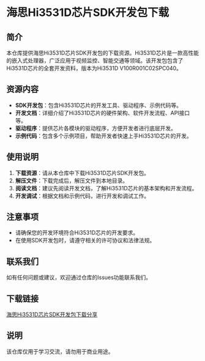 # 海思Hi3531D芯片SDK开发包下载

## 简介
本仓库提供海思Hi3531D芯片SDK开发包的下载资源。Hi3531D芯片是一款高性能的嵌入式处理器，广泛应用于视频监控、智能交通等领域。该开发包包含了Hi3531D芯片的全套开发资料，版本为Hi3531D V100R001C02SPC040。

## 资源内容
- **SDK开发包**：包含Hi3531D芯片的开发工具、驱动程序、示例代码等。
- **开发文档**：详细介绍了Hi3531D芯片的硬件架构、软件开发流程、API接口等。
- **驱动程序**：提供芯片各模块的驱动程序，方便开发者进行底层开发。
- **示例代码**：包含多个示例项目，帮助开发者快速上手Hi3531D芯片的开发。

## 使用说明
1. **下载资源**：请从本仓库中下载Hi3531D芯片SDK开发包。
2. **解压文件**：下载完成后，解压文件到本地目录。
3. **阅读文档**：建议先阅读开发文档，了解Hi3531D芯片的基本架构和开发流程。
4. **开发调试**：根据文档和示例代码，进行开发和调试工作。

## 注意事项
- 请确保您的开发环境符合Hi3531D芯片的开发要求。
- 在使用SDK开发包时，请遵守相关的许可协议和法律法规。

## 联系我们
如有任何问题或建议，欢迎通过仓库的Issues功能联系我们。

## 下载链接
[海思Hi3531D芯片SDK开发包下载分享](https://pan.quark.cn/s/72da6cb6fab9)

## 说明

该仓库仅用于学习交流，请勿用于商业用途。
